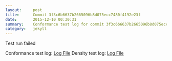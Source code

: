 ```yaml
---
layout:     post
title:      Commit 3f3c6b6637b2665096b8d075ecc7480f4192e23f
date:       2015-12-10 00:30:31
summary:    Conformance test log for commit 3f3c6b6637b2665096b8d075ecc7480f4192e23f.
category:   jekyll
---
```


Test run failed

Conformance test log: [Log File](http://s3-us-west-2.amazonaws.com/kraken-e2e-logs/conformance/kraken_3f3c6b6637b2665096b8d075ecc7480f4192e23f_conformance.log)
Density test log: [Log File](http://s3-us-west-2.amazonaws.com/kraken-e2e-logs/conformance/kraken_3f3c6b6637b2665096b8d075ecc7480f4192e23f_density.log)
